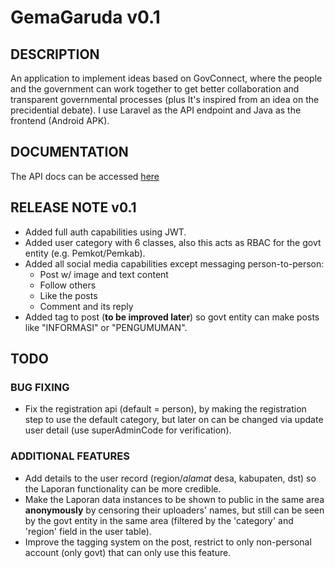 # GemaGaruda v0.1
## DESCRIPTION
An application to implement ideas based on GovConnect, where the people and the government can work together to get better collaboration and transparent governmental processes (plus It's inspired from an idea on the precidential debate). I use Laravel as the API endpoint and Java as the frontend (Android APK).
## DOCUMENTATION
The API docs can be accessed [here](Docs.md)
## RELEASE NOTE v0.1
- Added full auth capabilities using JWT.
- Added user category with 6 classes, also this acts as RBAC for the govt entity (e.g. Pemkot/Pemkab).
- Added all social media capabilities except messaging person-to-person:
    - Post w/ image and text content
    - Follow others
    - Like the posts
    - Comment and its reply
- Added tag to post (**to be improved later**) so govt entity can make posts like "INFORMASI" or "PENGUMUMAN".
## TODO
### BUG FIXING
- Fix the registration api (default = person), by making the registration step to use the default category, but later on can be changed via update user detail (use superAdminCode for verification).
### ADDITIONAL FEATURES
- Add details to the user record (region/*alamat* desa, kabupaten, dst) so the Laporan functionality can be more credible.
- Make the Laporan data instances to be shown to public in the same area **anonymously** by censoring their uploaders' names, but still can be seen by the govt entity in the same area (filtered by the 'category' and 'region' field in the user table).
- Improve the tagging system on the post, restrict to only non-personal account (only govt) that can only use this feature.
